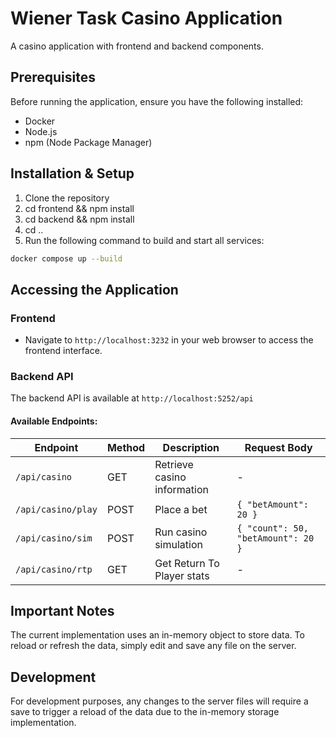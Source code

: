 # Wiener Task Casino Application

A casino application with frontend and backend components.

## Prerequisites

Before running the application, ensure you have the following installed:
- Docker
- Node.js
- npm (Node Package Manager)

## Installation & Setup

1. Clone the repository
2. cd frontend && npm install
3. cd backend && npm install
4. cd ..
5. Run the following command to build and start all services:
```bash
docker compose up --build
```

## Accessing the Application

### Frontend
- Navigate to `http://localhost:3232` in your web browser to access the frontend interface.

### Backend API
The backend API is available at `http://localhost:5252/api`

#### Available Endpoints:

| Endpoint | Method | Description | Request Body |
|----------|--------|-------------|--------------|
| `/api/casino` | GET | Retrieve casino information | - |
| `/api/casino/play` | POST | Place a bet | `{ "betAmount": 20 }` |
| `/api/casino/sim` | POST | Run casino simulation | `{ "count": 50, "betAmount": 20 }` |
| `/api/casino/rtp` | GET | Get Return To Player stats | - |

## Important Notes

The current implementation uses an in-memory object to store data. To reload or refresh the data, simply edit and save any file on the server.

## Development

For development purposes, any changes to the server files will require a save to trigger a reload of the data due to the in-memory storage implementation.

